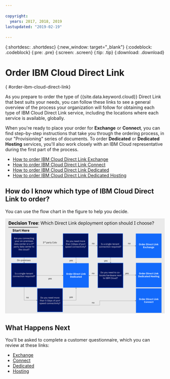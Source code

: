 ```yaml
---

copyright:
  years: 2017, 2018, 2019
lastupdated: "2019-02-19"

---
```


{:shortdesc: .shortdesc}
{:new_window: target="_blank"}
{:codeblock: .codeblock}
{:pre: .pre}
{:screen: .screen}
{:tip: .tip}
{:download: .download}

# Order IBM Cloud Direct Link
{ #order-ibm-cloud-direct-link}

As you prepare to order the type of {{site.data.keyword.cloud}} Direct Link that best suits your needs, you can follow these links to see a general overview of the process your organization will follow for obtaining each type of IBM Cloud Direct Link service, including the locations where each service is available, globally. 

When you're ready to place your order for **Exchange** or **Connect**, you can find step-by-step instructions that take you through the ordering process, in our "Provisioning" series of documents. To order **Dedicated** or **Dedicated Hosting** services, you'll also work closely with an IBM Cloud representative during the first part of the process.

* [How to order IBM Cloud Direct Link Exchange](/docs/infrastructure/direct-link/order-cloud-exchange.html)
* [How to order IBM Cloud Direct Link Connect](/docs/infrastructure/direct-link/order-connect.html)
* [How to order IBM Cloud Direct Link Dedicated](/docs/infrastructure/direct-link/order-nsp.html)
* [How to order IBM Cloud Direct Link Dedicated Hosting](/docs/infrastructure/direct-link/order-colocation.html)

## How do I know which type of IBM Cloud Direct Link to order?

You can use the flow chart in the figure to help you decide.

![direct-link-decision-tree](/images/direct-link-decision-tree.png)


## What Happens Next

You’ll be asked to complete a customer questionnaire, which you can review at these links:

* [Exchange](/docs/infrastructure/direct-link/questionnaire-exchange.html)
* [Connect](/docs/infrastructure/direct-link/questionnaire-connect.html)
* [Dedicated](/docs/infrastructure/direct-link/questionnaire-dedicated.html)
* [Hosting](/docs/infrastructure/direct-link/questionnaire-dedicated-hosting.html)
